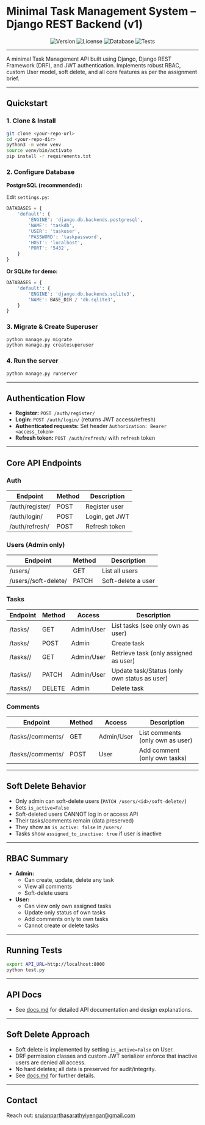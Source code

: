 # Minimal Task Management System – Django REST Backend (v1)

<p align="center">
  <img src="https://img.shields.io/badge/Version-v1.0-blue?style=for-the-badge" alt="Version">
  <img src="https://img.shields.io/badge/License-GPL%203.0-black?style=for-the-badge" alt="License">
  <img src="https://img.shields.io/badge/DB-PostgreSQL%20%7C%20SQLite-blue?style=for-the-badge" alt="Database">
  <img src="https://img.shields.io/badge/Tests-Passing-brightgreen?style=for-the-badge" alt="Tests">
</p>


---

A minimal Task Management API built using Django, Django REST Framework (DRF), and JWT authentication. Implements robust RBAC, custom User model, soft delete, and all core features as per the assignment brief.

---
## Quickstart

### 1. Clone & Install

```bash
git clone <your-repo-url>
cd <your-repo-dir>
python3 -m venv venv
source venv/bin/activate
pip install -r requirements.txt
```

### 2. Configure Database

**PostgreSQL (recommended):**

Edit `settings.py`:
```python
DATABASES = {
    'default': {
        'ENGINE': 'django.db.backends.postgresql',
        'NAME': 'taskdb',
        'USER': 'taskuser',
        'PASSWORD': 'taskpassword',
        'HOST': 'localhost',
        'PORT': '5432',
    }
}
```

**Or SQLite for demo:**
```python
DATABASES = {
    'default': {
        'ENGINE': 'django.db.backends.sqlite3',
        'NAME': BASE_DIR / 'db.sqlite3',
    }
}
```

### 3. Migrate & Create Superuser

```bash
python manage.py migrate
python manage.py createsuperuser
```

### 4. Run the server

```bash
python manage.py runserver
```

---

## Authentication Flow

- **Register:** `POST /auth/register/`
- **Login:** `POST /auth/login/` (returns JWT access/refresh)
- **Authenticated requests:** Set header `Authorization: Bearer <access_token>`
- **Refresh token:** `POST /auth/refresh/` with `refresh` token

---

## Core API Endpoints

### Auth

| Endpoint          | Method | Description     |
|-------------------|--------|----------------|
| /auth/register/   | POST   | Register user  |
| /auth/login/      | POST   | Login, get JWT |
| /auth/refresh/    | POST   | Refresh token  |

### Users (Admin only)

| Endpoint                    | Method | Description           |
|-----------------------------|--------|----------------------|
| /users/                     | GET    | List all users       |
| /users/<id>/soft-delete/    | PATCH  | Soft-delete a user   |

### Tasks

| Endpoint           | Method   | Access   | Description                 |
|--------------------|----------|----------|-----------------------------|
| /tasks/            | GET      | Admin/User | List tasks (see only own as user) |
| /tasks/            | POST     | Admin    | Create task                 |
| /tasks/<id>/       | GET      | Admin/User | Retrieve task (only assigned as user) |
| /tasks/<id>/       | PATCH    | Admin/User | Update task/Status (only own status as user) |
| /tasks/<id>/       | DELETE   | Admin    | Delete task                 |

### Comments

| Endpoint                       | Method | Access     | Description                         |
|---------------------------------|--------|------------|-------------------------------------|
| /tasks/<id>/comments/           | GET    | Admin/User | List comments (only own as user)    |
| /tasks/<id>/comments/           | POST   | User       | Add comment (only own tasks)        |

---

## Soft Delete Behavior

- Only admin can soft-delete users (`PATCH /users/<id>/soft-delete/`)
- Sets `is_active=False`
- Soft-deleted users CANNOT log in or access API
- Their tasks/comments remain (data preserved)
- They show as `is_active: false` in `/users/`
- Tasks show `assigned_to_inactive: true` if user is inactive

---

## RBAC Summary

- **Admin:**
    - Can create, update, delete any task
    - View all comments
    - Soft-delete users
- **User:**
    - Can view only own assigned tasks
    - Update only status of own tasks
    - Add comments only to own tasks
    - Cannot create or delete tasks

---

## Running Tests

```bash
export API_URL=http://localhost:8000
python test.py
```

---

## API Docs

- See [docs.md](docs.md) for detailed API documentation and design explanations.

---

## Soft Delete Approach

- Soft delete is implemented by setting `is_active=False` on User.
- DRF permission classes and custom JWT serializer enforce that inactive users are denied all access.
- No hard deletes; all data is preserved for audit/integrity.
- See [docs.md](docs.md) for further details.

---

## Contact

Reach out: [srujanparthasarathyiyengar@gmail.com](mailto:contact@credes.in)